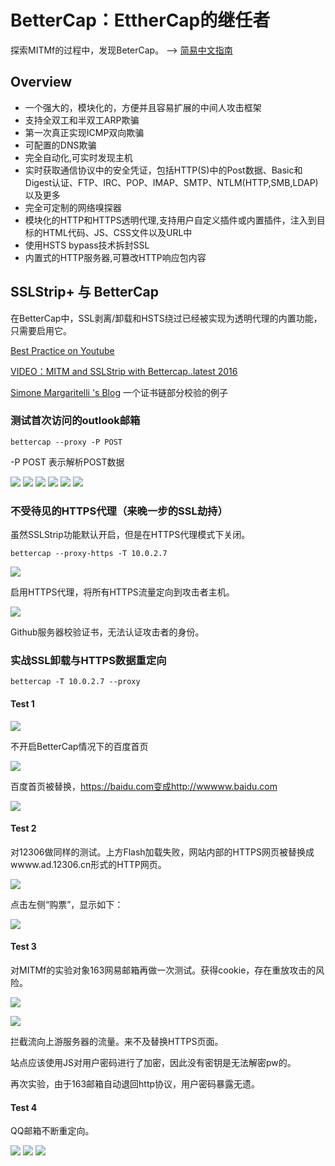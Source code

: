 # BetterCap：EttherCap的继任者

探索MITMf的过程中，发现BeterCap。 --> [简易中文指南](http://xiaix.me/bettercap-shi-yong-zhi-nan/)

## Overview

* 一个强大的，模块化的，方便并且容易扩展的中间人攻击框架
* 支持全双工和半双工ARP欺骗 
* 第一次真正实现ICMP双向欺骗
* 可配置的DNS欺骗 
* 完全自动化,可实时发现主机 
* 实时获取通信协议中的安全凭证，包括HTTP(S)中的Post数据、Basic和Digest认证、FTP、IRC、POP、IMAP、SMTP、NTLM(HTTP,SMB,LDAP)以及更多
* 完全可定制的网络嗅探器
* 模块化的HTTP和HTTPS透明代理,支持用户自定义插件或内置插件，注入到目标的HTML代码、JS、CSS文件以及URL中
* 使用HSTS bypass技术拆封SSL
* 内置式的HTTP服务器,可篡改HTTP响应包内容


## SSLStrip+ 与 BetterCap

在BetterCap中，SSL剥离/卸载和HSTS绕过已经被实现为透明代理的内置功能，只需要启用它。

[Best Practice on Youtube](https://www.youtube.com/watch?v=Z_-ZyNGduxc)

[VIDEO：MITM and SSLStrip with Bettercap..latest 2016](https://www.youtube.com/watch?v=W5p_IV_P3IU)

[Simone Margaritelli 's Blog](https://www.evilsocket.net/2016/01/28/why-you-shouldnt-trust-cloudflares-flexible-ssl-and-how-to-bypass-it-with-bettercap/) 一个证书链部分校验的例子

### 测试首次访问的outlook邮箱

    bettercap --proxy -P POST

-P POST 表示解析POST数据

![](images/5th_begin.png)
![](images/5th_request_header.png)
![](images/5th_redirect.png)
![](images/5th_redirect2.png)
![](images/5th_redirect3.png)
![](images/5th_error.png)


### 不受待见的HTTPS代理（来晚一步的SSL劫持）

虽然SSLStrip功能默认开启，但是在HTTPS代理模式下关闭。  

    bettercap --proxy-https -T 10.0.2.7  

![](images/1st_bc_start.png)  

启用HTTPS代理，将所有HTTPS流量定向到攻击者主机。
  
![](images/1st_bc_github.png)
  
Github服务器校验证书，无法认证攻击者的身份。

### 实战SSL卸载与HTTPS数据重定向

    bettercap -T 10.0.2.7 --proxy 

#### Test 1
![](images/2nd_start.png)

不开启BetterCap情况下的百度首页    

![](images/2nd_baidu_raw.png)

百度首页被替换，https://baidu.com变成http://wwwww.baidu.com  

![](images/2nd_baidu.png)    
  
#### Test 2 

对12306做同样的测试。上方Flash加载失败，网站内部的HTTPS网页被替换成wwww.ad.12306.cn形式的HTTP网页。 

![](images/2rd_strip2.png)

点击左侧“购票”，显示如下：  

![](images/2nd_error.png)

#### Test 3 

对MITMf的实验对象163网易邮箱再做一次测试。获得cookie，存在重放攻击的风险。

![](images/sess_163.png)  

![](images/bc_163.png)


拦截流向上游服务器的流量。来不及替换HTTPS页面。

站点应该使用JS对用户密码进行了加密，因此没有密钥是无法解密pw的。

再次实验，由于163邮箱自动退回http协议，用户密码暴露无遗。


#### Test 4 

QQ邮箱不断重定向。

![](images/qq1.png)
![](images/qq2.png)
![](images/qq3.png)


